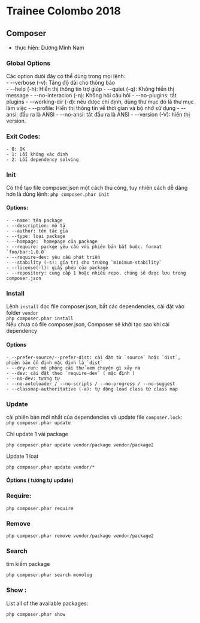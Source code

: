 # Trainee Colombo 2018
## Composer 
- thực hiện: Dương Minh Nam 
### Global Options  
Các option dưói đây có thể dùng trong mọi lệnh:  
    - --verbose (-v): Tăng độ dài cho thông báo  
    - --help (-h): Hiển thị thông tin trợ giúp
    - --quiet (-q): Không hiển thị message 
    - --no-interacion (-n): Không hỏi câu hỏi
    - --no-plugins: tắt plugins
    - --working-dir (-d): nếu đưọc chỉ định, dùng thư mục đó là thư mục làm việc
    - --profile: Hiển thị thông tin về thời gian và bộ nhớ sử dụng 
    - --ansi: đầu ra là ANSI 
    - --no-ansi: tắt đầu ra là ANSI
    - --version (-V): hiển thị version.
### Exit Codes:
    - 0: OK
    - 1: Lỗi không xác định
    - 2: Lỗi dependency solving
### Init  
Có thể tạo file composer.json một cách thủ công, tuy nhiên cách dễ dàng hơn là dùng lệnh: 
```php composer.phar init```
#### Options:  
    - --name: tên package
    - --description: mô tả  
    - --author: tên tác gỉa
    - --type: loại package
    - --hompage:  homepage của package
    - --require: packge yêu cầu với phiên bản bắt buộc. format `foo/bar:1.0.0`
    - --require-dev: yêu cầu phát triển
    - --stability (-s): gía trị cho trường `minimum-stability`
    - --license(-l): giấy phép của package
    - --repository: cung cấp 1 hoặc nhiều repo. chúng sẽ đưọc lưu trong composer.json 
### Install 
Lệnh `install` đọc file composer.json, bắt các dependencies, cài đặt vào folder `vendor`  
```php composer.phar install```  
Nếu chưa có file composer.json, Composer sẽ khởi tạo sao khi cài dependency
#### Options
    - --prefer-source/--prefer-dist: cài đặt từ `source` hoặc `dist`, phiên bản ổn định mặc định là `dist` 
    - --dry-run: mô phỏng cài thử xem chuyện gì xảy ra
    - --dev: cài đặt theo `require-dev` ( mặc định )
    - --no-dev: tương tự
    - --no-autoloader / --no-scripts / --no-progress / --no-suggest
    - --classmap-authoritative (-a): tự động load class từ class map
### Update
cài phiên bản mới nhất của dependencies và update file `composer.lock`:  
```php composer.phar update```

Chỉ update 1 vài package  
```
php composer.phar update vendor/package vendor/package2
```

Update 1 loạt  
```
php composer.phar update vendor/*
```
#### Óptions ( tương tự update)  

### Require:  
```
php composer.phar require
```

### Remove
```
php composer.phar remove vendor/package vendor/package2
```

### Search  
tìm kiếm package
```
php composer.phar search monolog
```

### Show : 
List all of the available packages:  
```
php composer.phar show
```

